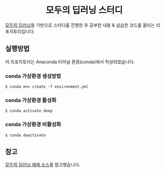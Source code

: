 <h1 align="center">모두의 딥러닝 스터디</h1>

[모두의 딥러닝](http://www.kyobobook.co.kr/product/detailViewKor.laf?barcode=9791165210397)을 기반으로 스터디를 진행한 후 공부한 내용 & 실습한 코드를 올리는 리포지토리입니다.

## 실행방법
이 리포지토리는 Anaconda 터미널 환경(conda)에서 작성되었습니다.

### conda 가상환경 생성방법
```
$ conda env create -f environment.yml
```

### conda 가상환경 활성화
```
$ conda activate deep
```

### conda 가상환경 비활성화
```
$ conda deactivate
```

## 참고
[모두의 딥러닝 예제 소스](https://github.com/gilbutITbook/080228)를 참고했습니다.
